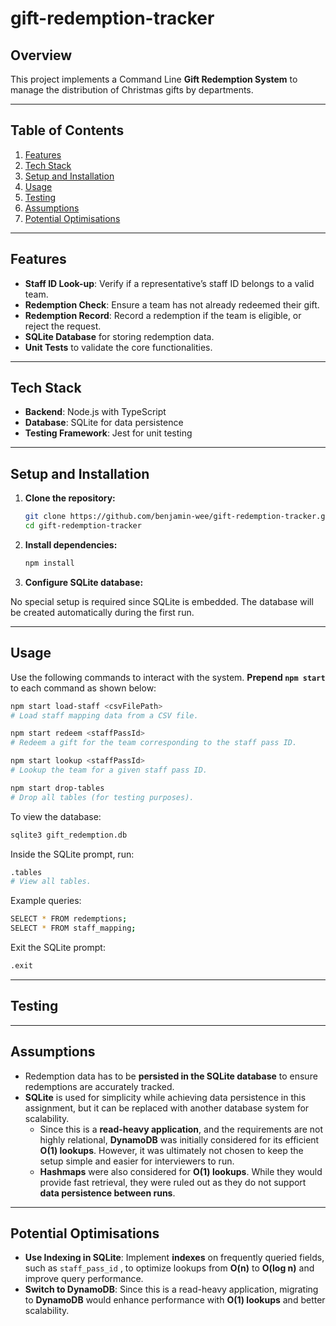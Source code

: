 # gift-redemption-tracker

## Overview

This project implements a Command Line **Gift Redemption System** to manage the distribution of Christmas gifts by departments.

---

## Table of Contents

1. [Features](#features)  
2. [Tech Stack](#tech-stack)  
3. [Setup and Installation](#setup-and-installation)  
4. [Usage](#usage)  
5. [Testing](#testing)  
6. [Assumptions](#assumptions)  
7. [Potential Optimisations](#potential-optimisations)  

---

## Features

- **Staff ID Look-up**: Verify if a representative’s staff ID belongs to a valid team.
- **Redemption Check**: Ensure a team has not already redeemed their gift.
- **Redemption Record**: Record a redemption if the team is eligible, or reject the request.
- **SQLite Database** for storing redemption data.
- **Unit Tests** to validate the core functionalities.

---

## Tech Stack

- **Backend**: Node.js with TypeScript  
- **Database**: SQLite for data persistence  
- **Testing Framework**: Jest for unit testing

---

## Setup and Installation

1. **Clone the repository:**

    ```bash
    git clone https://github.com/benjamin-wee/gift-redemption-tracker.git
    cd gift-redemption-tracker
    ```

2. **Install dependencies:**

    ```bash
    npm install
    ```

3. **Configure SQLite database:**

No special setup is required since SQLite is embedded. The database will be created automatically during the first run.

---

## Usage

Use the following commands to interact with the system. **Prepend `npm start`** to each command as shown below:

```bash
npm start load-staff <csvFilePath>
# Load staff mapping data from a CSV file.

npm start redeem <staffPassId>
# Redeem a gift for the team corresponding to the staff pass ID.

npm start lookup <staffPassId>
# Lookup the team for a given staff pass ID.

npm start drop-tables
# Drop all tables (for testing purposes).
```

To view the database:

```bash
sqlite3 gift_redemption.db
```
Inside the SQLite prompt, run:

```bash
.tables
# View all tables.
```
Example queries:

```bash
SELECT * FROM redemptions;
SELECT * FROM staff_mapping;
```

Exit the SQLite prompt:
```bash
.exit
```
---

## Testing 

---

## Assumptions

- Redemption data has to be **persisted in the SQLite database** to ensure redemptions are accurately tracked.
- **SQLite** is used for simplicity while achieving data persistence in this assignment, but it can be replaced with another database system for scalability.
  - Since this is a **read-heavy application**, and the requirements are not highly relational, **DynamoDB** was initially considered for its efficient **O(1) lookups**. However, it was ultimately not chosen to keep the setup simple and easier for interviewers to run.
  - **Hashmaps** were also considered for **O(1) lookups**. While they would provide fast retrieval, they were ruled out as they do not support **data persistence between runs**.

---

## Potential Optimisations

- **Use Indexing in SQLite**: Implement **indexes** on frequently queried fields, such as `staff_pass_id` , to optimize lookups from **O(n)** to **O(log n)** and improve query performance.
- **Switch to DynamoDB**: Since this is a read-heavy application, migrating to **DynamoDB** would enhance performance with **O(1) lookups** and better scalability.





